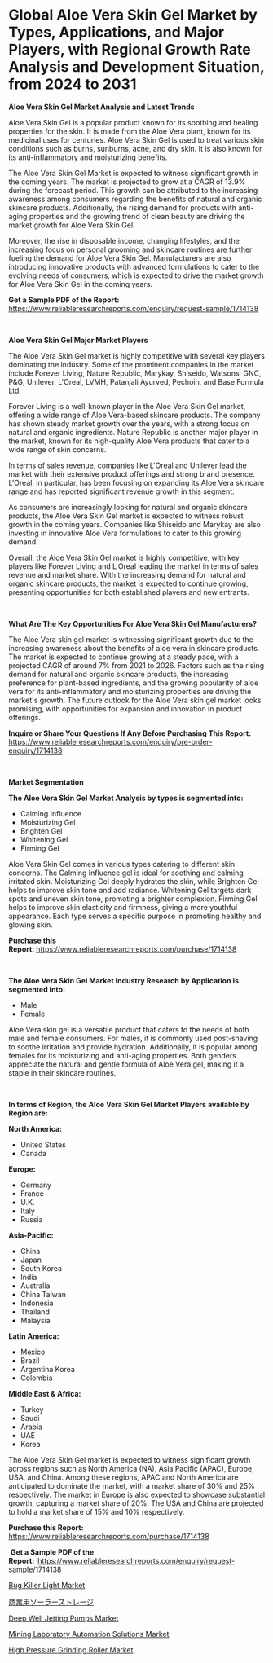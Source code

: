 <p><h1>Global Aloe Vera Skin Gel Market by Types, Applications, and Major Players, with Regional Growth Rate Analysis and Development Situation, from 2024 to 2031</h1></p><p><strong>Aloe Vera Skin Gel Market Analysis and Latest Trends</strong></p>
<p><p>Aloe Vera Skin Gel is a popular product known for its soothing and healing properties for the skin. It is made from the Aloe Vera plant, known for its medicinal uses for centuries. Aloe Vera Skin Gel is used to treat various skin conditions such as burns, sunburns, acne, and dry skin. It is also known for its anti-inflammatory and moisturizing benefits.</p><p>The Aloe Vera Skin Gel Market is expected to witness significant growth in the coming years. The market is projected to grow at a CAGR of 13.9% during the forecast period. This growth can be attributed to the increasing awareness among consumers regarding the benefits of natural and organic skincare products. Additionally, the rising demand for products with anti-aging properties and the growing trend of clean beauty are driving the market growth for Aloe Vera Skin Gel.</p><p>Moreover, the rise in disposable income, changing lifestyles, and the increasing focus on personal grooming and skincare routines are further fueling the demand for Aloe Vera Skin Gel. Manufacturers are also introducing innovative products with advanced formulations to cater to the evolving needs of consumers, which is expected to drive the market growth for Aloe Vera Skin Gel in the coming years.</p></p>
<p><strong>Get a Sample PDF of the Report:&nbsp;</strong> <a href="https://www.reliableresearchreports.com/enquiry/request-sample/1714138">https://www.reliableresearchreports.com/enquiry/request-sample/1714138</a></p>
<p>&nbsp;</p>
<p><strong>Aloe Vera Skin Gel Major Market Players</strong></p>
<p><p>The Aloe Vera Skin Gel market is highly competitive with several key players dominating the industry. Some of the prominent companies in the market include Forever Living, Nature Republic, Marykay, Shiseido, Watsons, GNC, P&G, Unilever, L'Oreal, LVMH, Patanjali Ayurved, Pechoin, and Base Formula Ltd.</p><p>Forever Living is a well-known player in the Aloe Vera Skin Gel market, offering a wide range of Aloe Vera-based skincare products. The company has shown steady market growth over the years, with a strong focus on natural and organic ingredients. Nature Republic is another major player in the market, known for its high-quality Aloe Vera products that cater to a wide range of skin concerns.</p><p>In terms of sales revenue, companies like L'Oreal and Unilever lead the market with their extensive product offerings and strong brand presence. L'Oreal, in particular, has been focusing on expanding its Aloe Vera skincare range and has reported significant revenue growth in this segment.</p><p>As consumers are increasingly looking for natural and organic skincare products, the Aloe Vera Skin Gel market is expected to witness robust growth in the coming years. Companies like Shiseido and Marykay are also investing in innovative Aloe Vera formulations to cater to this growing demand.</p><p>Overall, the Aloe Vera Skin Gel market is highly competitive, with key players like Forever Living and L'Oreal leading the market in terms of sales revenue and market share. With the increasing demand for natural and organic skincare products, the market is expected to continue growing, presenting opportunities for both established players and new entrants.</p></p>
<p>&nbsp;</p>
<p><strong>What Are The Key Opportunities For Aloe Vera Skin Gel Manufacturers?</strong></p>
<p><p>The Aloe Vera skin gel market is witnessing significant growth due to the increasing awareness about the benefits of aloe vera in skincare products. The market is expected to continue growing at a steady pace, with a projected CAGR of around 7% from 2021 to 2026. Factors such as the rising demand for natural and organic skincare products, the increasing preference for plant-based ingredients, and the growing popularity of aloe vera for its anti-inflammatory and moisturizing properties are driving the market's growth. The future outlook for the Aloe Vera skin gel market looks promising, with opportunities for expansion and innovation in product offerings.</p></p>
<p><strong>Inquire or Share Your Questions If Any Before Purchasing This Report:</strong> <a href="https://www.reliableresearchreports.com/enquiry/pre-order-enquiry/1714138">https://www.reliableresearchreports.com/enquiry/pre-order-enquiry/1714138</a></p>
<p>&nbsp;</p>
<p><strong>Market Segmentation</strong></p>
<p><strong>The Aloe Vera Skin Gel Market Analysis by types is segmented into:</strong></p>
<p><ul><li>Calming Influence</li><li>Moisturizing Gel</li><li>Brighten Gel</li><li>Whitening Gel</li><li>Firming Gel</li></ul></p>
<p><p>Aloe Vera Skin Gel comes in various types catering to different skin concerns. The Calming Influence gel is ideal for soothing and calming irritated skin. Moisturizing Gel deeply hydrates the skin, while Brighten Gel helps to improve skin tone and add radiance. Whitening Gel targets dark spots and uneven skin tone, promoting a brighter complexion. Firming Gel helps to improve skin elasticity and firmness, giving a more youthful appearance. Each type serves a specific purpose in promoting healthy and glowing skin.</p></p>
<p><strong>Purchase this Report:&nbsp;</strong><a href="https://www.reliableresearchreports.com/purchase/1714138">https://www.reliableresearchreports.com/purchase/1714138</a></p>
<p>&nbsp;</p>
<p><strong>The Aloe Vera Skin Gel Market Industry Research by Application is segmented into:</strong></p>
<p><ul><li>Male</li><li>Female</li></ul></p>
<p><p>Aloe Vera skin gel is a versatile product that caters to the needs of both male and female consumers. For males, it is commonly used post-shaving to soothe irritation and provide hydration. Additionally, it is popular among females for its moisturizing and anti-aging properties. Both genders appreciate the natural and gentle formula of Aloe Vera gel, making it a staple in their skincare routines.</p></p>
<p>&nbsp;</p>
<p><strong>In terms of Region, the Aloe Vera Skin Gel Market Players available by Region are:</strong></p>
<p>
    <p> <strong> North America: </strong>
        <ul>
            <li>United States</li>
            <li>Canada</li>
        </ul>
        </p> 
    <p> <strong> Europe: </strong>
        <ul>
            <li>Germany</li>
            <li>France</li>
            <li>U.K.</li>
            <li>Italy</li>
            <li>Russia</li>
        </ul>
        </p> 
    <p> <strong> Asia-Pacific: </strong>
        <ul>
            <li>China</li>
            <li>Japan</li>
            <li>South Korea</li>
            <li>India</li>
            <li>Australia</li>
            <li>China Taiwan</li>
            <li>Indonesia</li>
            <li>Thailand</li>
            <li>Malaysia</li>
        </ul>
        </p> 
    <p> <strong> Latin America: </strong>
        <ul>
            <li>Mexico</li>
            <li>Brazil</li>
            <li>Argentina Korea</li>
            <li>Colombia</li>
        </ul>
        </p> 
    <p> <strong> Middle East & Africa: </strong>
        <ul>
            <li>Turkey</li>
            <li>Saudi</li>
            <li>Arabia</li>
            <li>UAE</li>
            <li>Korea</li>
        </ul>
    </p>
    </p>
<p><p>The Aloe Vera Skin Gel market is expected to witness significant growth across regions such as North America (NA), Asia Pacific (APAC), Europe, USA, and China. Among these regions, APAC and North America are anticipated to dominate the market, with a market share of 30% and 25% respectively. The market in Europe is also expected to showcase substantial growth, capturing a market share of 20%. The USA and China are projected to hold a market share of 15% and 10% respectively.</p></p>
<p><strong>Purchase this Report: </strong><a href="https://www.reliableresearchreports.com/purchase/1714138">https://www.reliableresearchreports.com/purchase/1714138</a></p>
<p>&nbsp;<strong>Get a Sample PDF of the Report:&nbsp;&nbsp;</strong><a href="https://www.reliableresearchreports.com/enquiry/request-sample/1714138">https://www.reliableresearchreports.com/enquiry/request-sample/1714138</a></p>
<p><strong></strong></p>
<p><p><a href="https://github.com/johnbach50/Market-Research-Report-List-2/blob/main/bug-killer-light-market.md">Bug Killer Light Market</a></p><p><a href="https://github.com/ppmazlotr77499/Market-Research-Report-List-1/blob/main/8034930183229.md">商業用ソーラーストレージ</a></p><p><a href="https://github.com/lylyparadise/Market-Research-Report-List-2/blob/main/deep-well-jetting-pumps-market.md">Deep Well Jetting Pumps Market</a></p><p><a href="https://github.com/wusalecollins540tpqoz/Market-Research-Report-List-1/blob/main/mining-laboratory-automation-solutions-market.md">Mining Laboratory Automation Solutions Market</a></p><p><a href="https://github.com/pjcfca/Market-Research-Report-List-1/blob/main/high-pressure-grinding-roller-market.md">High Pressure Grinding Roller Market</a></p></p>